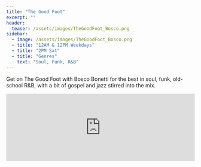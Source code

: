 ```yaml
---
title: "The Good Foot"
excerpt: ""
header:
  teaser: /assets/images/TheGoodFoot_Bosco.png
sidebar:
  - image: /assets/images/TheGoodFoot_Bosco.png
  - title: "12AM & 12PM Weekdays"
  - title: "2PM Sat"
  - title: "Genres"
    text: "Soul, Funk, R&B"
---
```


Get on The Good Foot with Bosco Bonetti for the best in soul, funk, old-school R&B, with a bit of gospel and jazz stirred into the mix.

<iframe width="100%" height="180" src="https://www.mixcloud.com/widget/iframe/?hide_cover=1&feed=%2FBoscoBonetti%2Fplaylists%2Fthe-good-foot%2F" frameborder="0" ></iframe>
